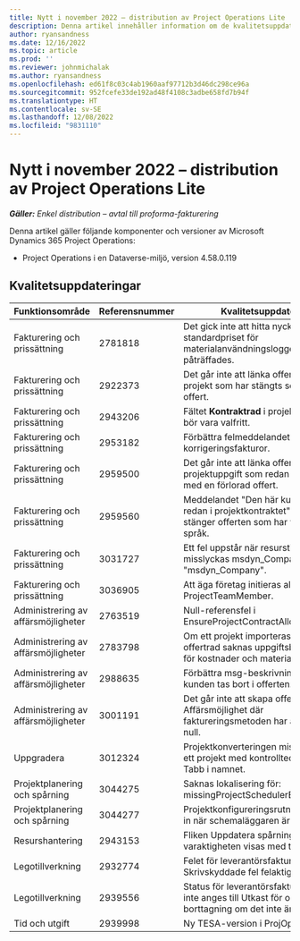 ```yaml
---
title: Nytt i november 2022 – distribution av Project Operations Lite
description: Denna artikel innehåller information om de kvalitetsuppdateringar som är tillgängliga i distributionsversionen av Microsoft Dynamics 365 Project Operations lite för november 2022.
author: ryansandness
ms.date: 12/16/2022
ms.topic: article
ms.prod: ''
ms.reviewer: johnmichalak
ms.author: ryansandness
ms.openlocfilehash: ed61f8c03c4ab1960aaf97712b3d46dc298ce96a
ms.sourcegitcommit: 952fcefe33de192ad48f4108c3adbe658fd7b94f
ms.translationtype: HT
ms.contentlocale: sv-SE
ms.lasthandoff: 12/08/2022
ms.locfileid: "9831110"
---
```

# <a name="whats-new-november-2022---project-operations-lite-deployment"></a>Nytt i november 2022 – distribution av Project Operations Lite

_**Gäller:** Enkel distribution – avtal till proforma-fakturering_

Denna artikel gäller följande komponenter och versioner av Microsoft Dynamics 365 Project Operations:

- Project Operations i en Dataverse-miljö, version 4.58.0.119


## <a name="quality-updates"></a>Kvalitetsuppdateringar

| Funktionsområde | Referensnummer | Kvalitetsuppdatering |
| --- | --- | --- |
| Fakturering och prissättning | 2781818 | Det gick inte att hitta nyckeln medan standardpriset för materialanvändningsloggen påträffades. |
| Fakturering och prissättning | 2922373 | Det går inte att länka offertrad till projekt som har stängts som förlorad offert. |
| Fakturering och prissättning | 2943206 | Fältet **Kontraktrad** i projektentiteten bör vara valfritt. |
| Fakturering och prissättning | 2953182 | Förbättra felmeddelandet för korrigeringsfakturor.|
| Fakturering och prissättning | 2959500 | Det går inte att länka offertrad till en projektuppgift som redan är associerad med en förlorad offert.|
| Fakturering och prissättning | 2959560 | Meddelandet "Den här kunden finns redan i projektkontraktet" visas när den stänger offerten som har vunnits i vissa språk. |
| Fakturering och prissättning | 3031727 | Ett fel uppstår när resurstilldelningar misslyckas msdyn_Company fältet "msdyn_Company". |
| Fakturering och prissättning | 3036905 | Att äga företag initieras aldrig i ProjectTeamMember. |
| Administrering av affärsmöjligheter | 2763519 | Null-referensfel i EnsureProjectContractAllowsUpdates. |
| Administrering av affärsmöjligheter | 2783798 | Om ett projekt importeras från en offertrad saknas uppgiftsbeskrivningar för kostnader och material.|
| Administrering av affärsmöjligheter | 2988635 | Förbättra msg-beskrivningen när kunden tas bort i offerten. |
| Administrering av affärsmöjligheter | 3001191 | Det går inte att skapa offert från Affärsmöjlighet där faktureringsmetoden har angetts som null. |
| Uppgradera | 3012324 | Projektkonverteringen misslyckades på ett projekt med kontrolltecken som Tabb i namnet. || Projektplanering och spårning | 2790384 | Timeout för den väntande OperationSet är för kort. |
| Projektplanering och spårning | 3044275 | Saknas lokalisering för: missingProjectSchedulerErrorMessage. |
| Projektplanering och spårning | 3044277 | Projektkonfigureringsrutnätet läses inte in när schemaläggaren är avfälld.|
| Resurshantering | 2943153 | Fliken Uppdatera spårning så att varaktigheten visas med två decimaler.|
| Legotillverkning | 2932774 | Felet för leverantörsfakturaraden Skrivskyddade fel felaktigt. |
| Legotillverkning | 2939556 | Status för leverantörsfakturahuvud ska inte anges till Utkast för online borttagning om det inte är aktivt. |
| Tid och utgift | 2939998 | Ny TESA-version i ProjOps. |
